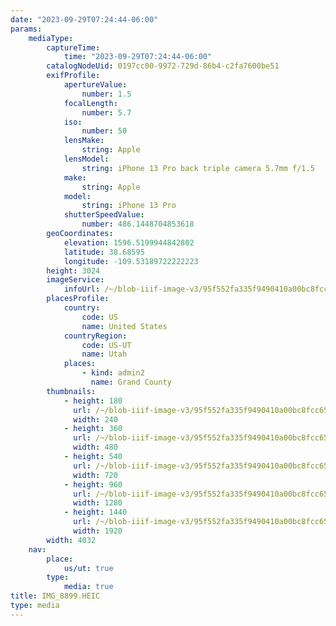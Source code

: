 ```yaml
---
date: "2023-09-29T07:24:44-06:00"
params:
    mediaType:
        captureTime:
            time: "2023-09-29T07:24:44-06:00"
        catalogNodeUid: 0197cc00-9972-729d-86b4-c2fa7600be51
        exifProfile:
            apertureValue:
                number: 1.5
            focalLength:
                number: 5.7
            iso:
                number: 50
            lensMake:
                string: Apple
            lensModel:
                string: iPhone 13 Pro back triple camera 5.7mm f/1.5
            make:
                string: Apple
            model:
                string: iPhone 13 Pro
            shutterSpeedValue:
                number: 486.1448704853618
        geoCoordinates:
            elevation: 1596.5199944842802
            latitude: 38.68595
            longitude: -109.53189722222223
        height: 3024
        imageService:
            infoUrl: /~/blob-iiif-image-v3/95f552fa335f9490410a00bc8fcc65bd06f2dd0912363aee19963472c29e0c8d/info.json
        placesProfile:
            country:
                code: US
                name: United States
            countryRegion:
                code: US-UT
                name: Utah
            places:
                - kind: admin2
                  name: Grand County
        thumbnails:
            - height: 180
              url: /~/blob-iiif-image-v3/95f552fa335f9490410a00bc8fcc65bd06f2dd0912363aee19963472c29e0c8d/full/240%2C180/0/default.jpg
              width: 240
            - height: 360
              url: /~/blob-iiif-image-v3/95f552fa335f9490410a00bc8fcc65bd06f2dd0912363aee19963472c29e0c8d/full/480%2C360/0/default.jpg
              width: 480
            - height: 540
              url: /~/blob-iiif-image-v3/95f552fa335f9490410a00bc8fcc65bd06f2dd0912363aee19963472c29e0c8d/full/720%2C540/0/default.jpg
              width: 720
            - height: 960
              url: /~/blob-iiif-image-v3/95f552fa335f9490410a00bc8fcc65bd06f2dd0912363aee19963472c29e0c8d/full/1280%2C960/0/default.jpg
              width: 1280
            - height: 1440
              url: /~/blob-iiif-image-v3/95f552fa335f9490410a00bc8fcc65bd06f2dd0912363aee19963472c29e0c8d/full/1920%2C1440/0/default.jpg
              width: 1920
        width: 4032
    nav:
        place:
            us/ut: true
        type:
            media: true
title: IMG_8899.HEIC
type: media
---
```

